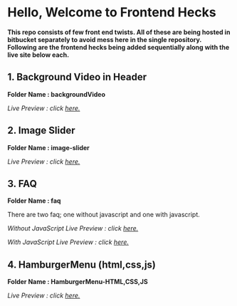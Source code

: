 # Hello, Welcome to Frontend Hecks
**This repo consists of few front end twists. All of these are being hosted in bitbucket separately to avoid mess here in the single repository. Following are the frontend hecks being added sequentially along with the live site below each.**

## 1. Background Video in Header 
**Folder Name : backgroundVideo**

*Live Preview : click [here.](https://background-video.bitbucket.io/)*

## 2. Image Slider 
**Folder Name : image-slider**

*Live Preview : click [here.](https://image-slider.bitbucket.io/)*

## 3. FAQ
**Folder Name : faq**

There are two faq; one without javascript and one with javascript.


*Without JavaScript Live Preview : click [here.](https://faq-without-js.bitbucket.io/)*

*With JavaScript Live Preview : click [here.](https://faqwithjs.bitbucket.io/)*

## 4. HamburgerMenu (html,css,js)
**Folder Name : HamburgerMenu-HTML,CSS,JS**

*Live Preview : click [here.](https://hamburgermenu-html-css-js.bitbucket.io/)*


